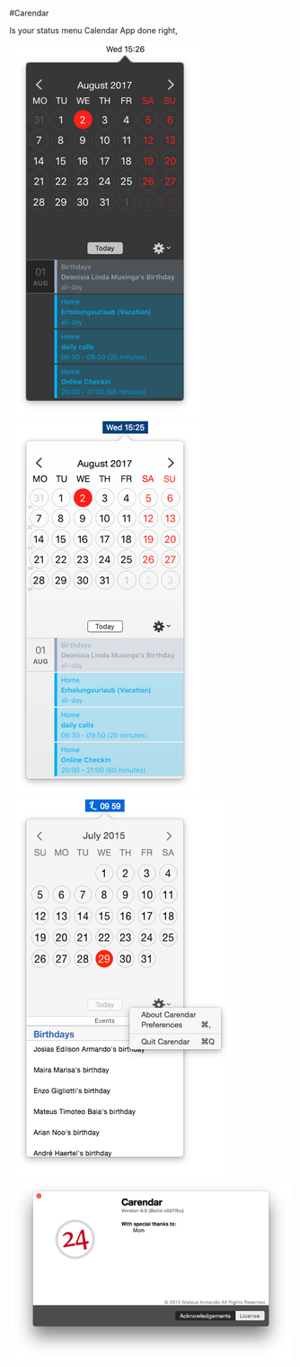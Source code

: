 #Carendar

Is your status menu Calendar App done right, 


![Current Date](about/current_month.png)
![Skip to another month](about/other_months.png)
![Popup for settings](about/settings.png)
![About Carendar Window](about/about_this_app.png)
